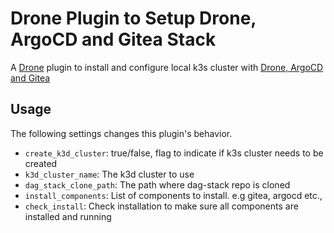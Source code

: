 # Drone Plugin to Setup Drone, ArgoCD and Gitea Stack

A [Drone](https://drone.io) plugin to install and configure local k3s cluster with [Drone, ArgoCD and Gitea](https://github.com/kameshsampath/dag-stack)

## Usage

The following settings changes this plugin's behavior.

* `create_k3d_cluster`: true/false, flag to indicate if k3s cluster needs to be created
* `k3d_cluster_name`: The k3d cluster to use
* `dag_stack_clone_path`: The path where dag-stack repo is cloned
* `install_components`: List of components to install. e.g gitea, argocd etc.,
* `check_install`: Check installation to make sure all components are installed and running
